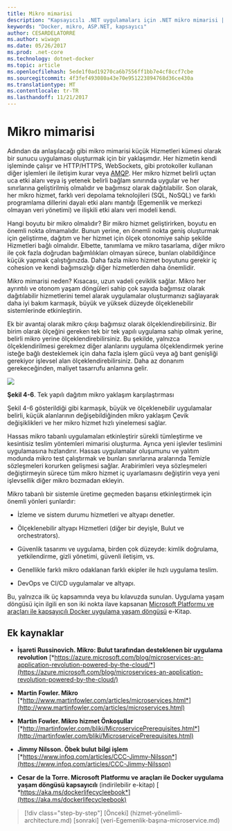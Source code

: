 ```yaml
---
title: Mikro mimarisi
description: "Kapsayıcılı .NET uygulamaları için .NET mikro mimarisi | Mikro mimarisi"
keywords: "Docker, mikro, ASP.NET, kapsayıcı"
author: CESARDELATORRE
ms.author: wiwagn
ms.date: 05/26/2017
ms.prod: .net-core
ms.technology: dotnet-docker
ms.topic: article
ms.openlocfilehash: 5ede1f0ad19270ca6b7556ff1bb7e4cf8ccf7cbe
ms.sourcegitcommit: 4f3fef493080a43e70e951223894768d36ce430a
ms.translationtype: MT
ms.contentlocale: tr-TR
ms.lasthandoff: 11/21/2017
---
```

# <a name="microservices-architecture"></a>Mikro mimarisi

Adından da anlaşılacağı gibi mikro mimarisi küçük Hizmetleri kümesi olarak bir sunucu uygulaması oluşturmak için bir yaklaşımdır. Her hizmetin kendi işleminde çalışır ve HTTP/HTTPS, WebSockets, gibi protokoller kullanan diğer işlemleri ile iletişim kurar veya [AMQP](https://en.wikipedia.org/wiki/Advanced_Message_Queuing_Protocol). Her mikro hizmet belirli uçtan uca etki alanı veya iş yetenek belirli bağlam sınırında uygular ve her sınırlarına geliştirilmiş olmalıdır ve bağımsız olarak dağıtılabilir. Son olarak, her mikro hizmet, farklı veri depolama teknolojileri (SQL, NoSQL) ve farklı programlama dillerini dayalı etki alanı mantığı (Egemenlik ve merkezi olmayan veri yönetimi) ve ilişkili etki alanı veri modeli kendi.

Hangi boyutu bir mikro olmalıdır? Bir mikro hizmet geliştirirken, boyutu en önemli nokta olmamalıdır. Bunun yerine, en önemli nokta geniş oluşturmak için geliştirme, dağıtım ve her hizmet için ölçek otonomiye sahip şekilde Hizmetleri bağlı olmalıdır. Elbette, tanımlama ve mikro tasarlama, diğer mikro ile çok fazla doğrudan bağımlılıkları olmayan sürece, bunları olabildiğince küçük yapmak çalıştığınızda. Daha fazla mikro hizmet boyutunu gerekir iç cohesion ve kendi bağımsızlığı diğer hizmetlerden daha önemlidir.

Mikro mimarisi neden? Kısacası, uzun vadeli çeviklik sağlar. Mikro her ayrıntılı ve otonom yaşam döngüleri sahip çok sayıda bağımsız olarak dağıtılabilir hizmetlerini temel alarak uygulamalar oluşturmanızı sağlayarak daha iyi bakım karmaşık, büyük ve yüksek düzeyde ölçeklenebilir sistemlerinde etkinleştirin.

Ek bir avantaj olarak mikro çıkışı bağımsız olarak ölçeklendirebilirsiniz. Bir birim olarak ölçeğini gereken tek bir tek yapılı uygulama sahip olmak yerine, belirli mikro yerine ölçeklendirebilirsiniz. Bu şekilde, yalnızca ölçeklendirilmesi gerekmez diğer alanlarını uygulama ölçeklendirmek yerine isteğe bağlı desteklemek için daha fazla işlem gücü veya ağ bant genişliği gerekiyor işlevsel alan ölçeklendirebilirsiniz. Daha az donanım gerekeceğinden, maliyet tasarrufu anlamına gelir.

![](./media/image6.png)

**Şekil 4-6**. Tek yapılı dağıtım mikro yaklaşım karşılaştırması

Şekil 4-6 gösterildiği gibi karmaşık, büyük ve ölçeklenebilir uygulamalar belirli, küçük alanlarının değişebildiğinden mikro yaklaşım Çevik değişiklikleri ve her mikro hizmet hızlı yinelemesi sağlar.

Hassas mikro tabanlı uygulamaları etkinleştirir sürekli tümleştirme ve kesintisiz teslim yöntemleri mimarisi oluşturma. Ayrıca yeni işlevler teslimini uygulamasına hızlandırır. Hassas uygulamalar oluşumunu ve yalıtım modunda mikro test çalıştırmak ve bunları sınırlarına aralarında Temizle sözleşmeleri korurken gelişmesi sağlar. Arabirimleri veya sözleşmeleri değiştirmeyin sürece tüm mikro hizmet iç uyarlamasını değiştirin veya yeni işlevsellik diğer mikro bozmadan ekleyin.

Mikro tabanlı bir sistemle üretime geçmeden başarısı etkinleştirmek için önemli yönleri şunlardır:

-   İzleme ve sistem durumu hizmetleri ve altyapı denetler.

-   Ölçeklenebilir altyapı Hizmetleri (diğer bir deyişle, Bulut ve orchestrators).

-   Güvenlik tasarımı ve uygulama, birden çok düzeyde: kimlik doğrulama, yetkilendirme, gizli yönetimi, güvenli iletişim, vs.

-   Genellikle farklı mikro odaklanan farklı ekipler ile hızlı uygulama teslim.

-   DevOps ve CI/CD uygulamalar ve altyapı.

Bu, yalnızca ilk üç kapsamında veya bu kılavuzda sunulan. Uygulama yaşam döngüsü için ilgili en son iki nokta ilave kapsanan [Microsoft Platformu ve araçları ile kapsayıcılı Docker uygulama yaşam döngüsü](https://aka.ms/dockerlifecycleebook) e-Kitap.

## <a name="additional-resources"></a>Ek kaynaklar

-   **İşareti Russinovich. Mikro: Bulut tarafından desteklenen bir uygulama revolution**
    [*https://azure.microsoft.com/blog/microservices-an-application-revolution-powered-by-the-cloud/*](https://azure.microsoft.com/blog/microservices-an-application-revolution-powered-by-the-cloud/)

-   **Martin Fowler. Mikro**
    [*http://www.martinfowler.com/articles/microservices.html*](http://www.martinfowler.com/articles/microservices.html)

-   **Martin Fowler. Mikro hizmet Önkoşullar**
    [*http://martinfowler.com/bliki/MicroservicePrerequisites.html*](http://martinfowler.com/bliki/MicroservicePrerequisites.html)

-   **Jimmy Nilsson. Öbek bulut bilgi işlem**
    [*https://www.infoq.com/articles/CCC-Jimmy-Nilsson*](https://www.infoq.com/articles/CCC-Jimmy-Nilsson)

-   **Cesar de la Torre. Microsoft Platformu ve araçları ile Docker uygulama yaşam döngüsü kapsayıcılı** (indirilebilir e-kitap) [ *https://aka.ms/dockerlifecycleebook*](https://aka.ms/dockerlifecycleebook)




>[!div class="step-by-step"]
[Önceki] (hizmet-yönelimli-architecture.md) [sonraki] (veri-Egemenlik-başına-microservice.md)

